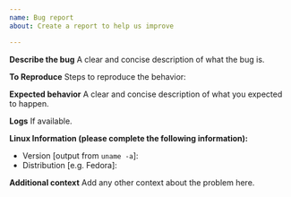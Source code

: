 ```yaml
---
name: Bug report
about: Create a report to help us improve

---
```


**Describe the bug**
A clear and concise description of what the bug is.

**To Reproduce**
Steps to reproduce the behavior:

**Expected behavior**
A clear and concise description of what you expected to happen.

**Logs**
If available.

**Linux Information (please complete the following information):**
 - Version [output from `uname -a`]: 
 - Distribution [e.g. Fedora]: 

**Additional context**
Add any other context about the problem here.
